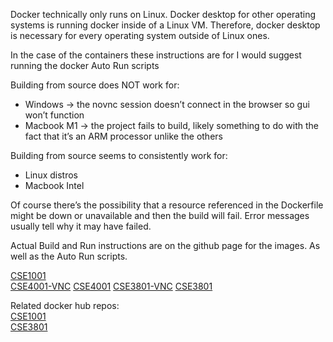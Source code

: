 Docker technically only runs on Linux. Docker desktop for other operating systems is running docker inside of a Linux VM. Therefore, docker desktop is necessary for every operating system outside of Linux ones. 

In the case of the containers these instructions are for I would suggest running the docker Auto Run scripts 

Building from source does NOT work for:
* Windows -> the novnc session doesn’t connect in the browser so gui won’t function
* Macbook M1 -> the project fails to build, likely something to do with the fact that it’s an ARM processor unlike the others

Building from source seems to consistently work for:
* Linux distros
* Macbook Intel

Of course there’s the possibility that a resource referenced in the Dockerfile might be down or unavailable and then the build will fail. Error messages usually tell why it may have failed. 

Actual Build and Run instructions are on the github page for the images. As well as the Auto Run scripts.

[CSE1001](https://github.com/FITSEC/docker_images/tree/main/cse1001_vnc)  
[CSE4001-VNC](https://github.com/FITSEC/docker_images/tree/main/cse4001_vnc)
[CSE4001](https://github.com/FITSEC/docker_images/tree/main/cse4001)
[CSE3801-VNC](https://github.com/FITSEC/docker_images/tree/main/cyber_ops_vnc)
[CSE3801](https://github.com/FITSEC/docker_images/tree/main/cyber_ops)

Related docker hub repos:  
[CSE1001](https://hub.docker.com/r/kourtnee/cse1001-novnc)  
[CSE3801](https://hub.docker.com/r/condor0010/cse3801)
